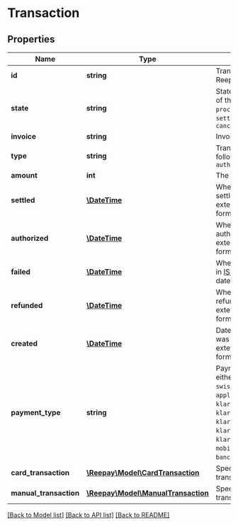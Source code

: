 # Transaction

## Properties
Name | Type | Description                                                                                                                                                                                                                                                                                                      | Notes
------------ | ------------- |------------------------------------------------------------------------------------------------------------------------------------------------------------------------------------------------------------------------------------------------------------------------------------------------------------------| -------------
**id** | **string** | Transaction id assigned by Reepay                                                                                                                                                                                                                                                                                |
**state** | **string** | State of the transaction, one of the following: `pending`, `processing`, `authorized`, `settled`, `refunded`, `failed`, `cancelled`                                                                                                                                                                              |
**invoice** | **string** | Invoice id                                                                                                                                                                                                                                                                                                       |
**type** | **string** | Transaction type, one of the following: &#39;settle&#39;, &#39;refund&#39;, `authorization`                                                                                                                                                                                                                      |
**amount** | **int** | The transaction amount                                                                                                                                                                                                                                                                                           |
**settled** | [**\DateTime**](\DateTime.md) | When the transaction was settled, in [ISO-8601](http://en.wikipedia.org/wiki/ISO_8601) extended offset date-time format.                                                                                                                                                                                         |
**authorized** | [**\DateTime**](\DateTime.md) | When the transaction was authorized, in [ISO-8601](http://en.wikipedia.org/wiki/ISO_8601) extended offset date-time format.                                                                                                                                                                                      | [optional]
**failed** | [**\DateTime**](\DateTime.md) | When the transaction failed, in [ISO-8601](http://en.wikipedia.org/wiki/ISO_8601) extended offset date-time format.                                                                                                                                                                                              |
**refunded** | [**\DateTime**](\DateTime.md) | When the transaction was refunded, in [ISO-8601](http://en.wikipedia.org/wiki/ISO_8601) extended offset date-time format.                                                                                                                                                                                        |
**created** | [**\DateTime**](\DateTime.md) | Date when the transaction was created. In [ISO-8601](http://en.wikipedia.org/wiki/ISO_8601) extended offset date-time format.                                                                                                                                                                                    |
**payment_type** | **string** | Payment type for transaction, either: `card`, `mobilepay`, `vipps`, `swish`, `viabill`, `manual`, `applepay`, `googlepay`, `paypal`, `klarna_pay_now`, `klarna_pay_later`, `klarna_slice_it`, `klarna_direct_bank_transfer`, `klarna_direct_debit`, `resurs`, `mobilepay_subscriptions`, `bancontact` or `ideal` |
**card_transaction** | [**\Reepay\Model\CardTransaction**](CardTransaction.md) | Specifics in case of card transaction                                                                                                                                                                                                                                                                            | [optional]
**manual_transaction** | [**\Reepay\Model\ManualTransaction**](ManualTransaction.md) | Specifics in case of manual transaction                                                                                                                                                                                                                                                                          | [optional]

[[Back to Model list]](../../README.md#documentation-for-models) [[Back to API list]](../../README.md#documentation-for-api-endpoints) [[Back to README]](../../README.md)


